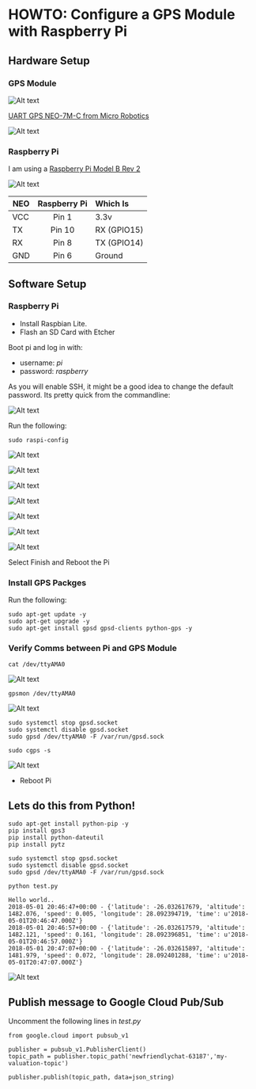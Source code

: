 # HOWTO: Configure a GPS Module with Raspberry Pi

## Hardware Setup

### GPS Module

![Alt text](images/uart_gps_neo_7mc.png "UART GPS NEO-7M-C")

[UART GPS NEO-7M-C from Micro Robotics](https://www.robotics.org.za/W8748)

![Alt text](images/uart_gps_neo_7mc_upclose.png "UART GPS NEO-7M-C Up Close")

### Raspberry Pi

I am using a [Raspberry Pi Model B Rev 2](https://www.pishop.co.za/store/raspberry-pi-boards/raspberry-pi--model-b)

![Alt text](images/raspberry_pi.png "Raspberry Pi")


| NEO   | Raspberry Pi  | Which Is  |
| ----- |:-------------:|:------------|
| VCC   | Pin 1         | 3.3v        |
| TX    | Pin 10        | RX (GPIO15) |
| RX    | Pin 8         | TX (GPIO14) |
| GND   | Pin 6         | Ground      |

## Software Setup

### Raspberry Pi 

- Install Raspbian Lite.
- Flash an SD Card with Etcher

Boot pi and log in with:
- username: *pi*
- password: *raspberry*

As you will enable SSH, it might be a good idea to change the default password.  Its pretty quick from the commandline:

![Alt text](images/pi_passwd.png "Pi Password")

Run the following:
~~~~
sudo raspi-config
~~~~

![Alt text](images/raspi_config_interfacing_options.png "Raspi Config Interfacing Options")

![Alt text](images/raspi_config_ssh.png "Raspi Config Interfacing Options - SSH")

![Alt text](images/raspi_config_ssh_enable.png "Raspi Config SSH Enable")

![Alt text](images/raspi_config_serial.png "Raspi Config Interfacing Options - Serial")

![Alt text](images/raspi_config_serial_login.png "Raspi Config Enable Login Shell")

![Alt text](images/raspi_config_serial_hw.png "Raspi Config Enable Serial Port Hardware")

![Alt text](images/raspi_config_serial_summary.png "Raspi Config Serial Summary")

Select Finish and Reboot the Pi

### Install GPS Packges

Run the following:

~~~~
sudo apt-get update -y
sudo apt-get upgrade -y
sudo apt-get install gpsd gpsd-clients python-gps -y
~~~~

### Verify Comms between Pi and GPS Module

~~~~
cat /dev/ttyAMA0
~~~~

![Alt text](images/cat_dev_ttyAMA0.png "cat /dev/ttyAMA0")

~~~~
gpsmon /dev/ttyAMA0
~~~~

![Alt text](images/gpsmon_dev_ttyAMA0.png "gpsmon /dev/ttyAMA0")

~~~~
sudo systemctl stop gpsd.socket
sudo systemctl disable gpsd.socket
sudo gpsd /dev/ttyAMA0 -F /var/run/gpsd.sock
~~~~

~~~~
sudo cgps -s
~~~~

![Alt text](images/cgps.png "cgps")

- Reboot Pi

## Lets do this from Python!

~~~~
sudo apt-get install python-pip -y
pip install gps3
pip install python-dateutil
pip install pytz
~~~~

~~~~
sudo systemctl stop gpsd.socket
sudo systemctl disable gpsd.socket
sudo gpsd /dev/ttyAMA0 -F /var/run/gpsd.sock
~~~~

~~~~
python test.py

Hello world..
2018-05-01 20:46:47+00:00 - {'latitude': -26.032617679, 'altitude': 1482.076, 'speed': 0.005, 'longitude': 28.092394719, 'time': u'2018-05-01T20:46:47.000Z'}
2018-05-01 20:46:57+00:00 - {'latitude': -26.032617579, 'altitude': 1482.121, 'speed': 0.161, 'longitude': 28.092396851, 'time': u'2018-05-01T20:46:57.000Z'}
2018-05-01 20:47:07+00:00 - {'latitude': -26.032615897, 'altitude': 1481.979, 'speed': 0.072, 'longitude': 28.092401288, 'time': u'2018-05-01T20:47:07.000Z'}
~~~~

![Alt text](images/python_test.py.png "python test.py")

## Publish message to Google Cloud Pub/Sub

Uncomment the following lines in *test.py*

~~~~
from google.cloud import pubsub_v1

publisher = pubsub_v1.PublisherClient()
topic_path = publisher.topic_path('newfriendlychat-63187','my-valuation-topic')

publisher.publish(topic_path, data=json_string)
~~~~